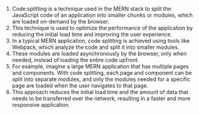 1. Code splitting is a technique used in the MERN stack to split the JavaScript code of an application into smaller chunks or modules, which are loaded on-demand by the browser. 
2. This technique is used to optimize the performance of the application by reducing the initial load time and improving the user experience.
3. In a typical MERN application, code splitting is achieved using tools like Webpack, which analyze the code and split it into smaller modules.
4. These modules are loaded asynchronously by the browser, only when needed, instead of loading the entire code upfront.
5. For example, imagine a large MERN application that has multiple pages and components. With code splitting, each page and component can be split into separate modules, and only the modules needed for a specific page are loaded when the user navigates to that page. 
6. This approach reduces the initial load time and the amount of data that needs to be transferred over the network, resulting in a faster and more responsive application.
